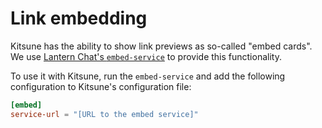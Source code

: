 # Link embedding

Kitsune has the ability to show link previews as so-called "embed cards".  
We use [Lantern Chat's `embed-service`](https://github.com/Lantern-chat/embed-service/) to provide this functionality.

To use it with Kitsune, run the `embed-service` and add the following configuration to Kitsune's configuration file:

```toml
[embed]
service-url = "[URL to the embed service]"
```
